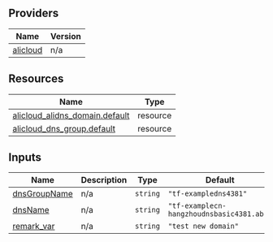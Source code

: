 <!-- BEGIN_TF_DOCS -->
## Providers

| Name | Version |
|------|---------|
| <a name="provider_alicloud"></a> [alicloud](#provider\_alicloud) | n/a |

## Resources

| Name | Type |
|------|------|
| [alicloud_alidns_domain.default](https://registry.terraform.io/providers/hashicorp/alicloud/latest/docs/resources/alidns_domain) | resource |
| [alicloud_dns_group.default](https://registry.terraform.io/providers/hashicorp/alicloud/latest/docs/resources/dns_group) | resource |

## Inputs

| Name | Description | Type | Default | Required |
|------|-------------|------|---------|:--------:|
| <a name="input_dnsGroupName"></a> [dnsGroupName](#input\_dnsGroupName) | n/a | `string` | `"tf-exampledns4381"` | no |
| <a name="input_dnsName"></a> [dnsName](#input\_dnsName) | n/a | `string` | `"tf-examplecn-hangzhoudnsbasic4381.abc"` | no |
| <a name="input_remark_var"></a> [remark\_var](#input\_remark\_var) | n/a | `string` | `"test new domain"` | no |
<!-- END_TF_DOCS -->    